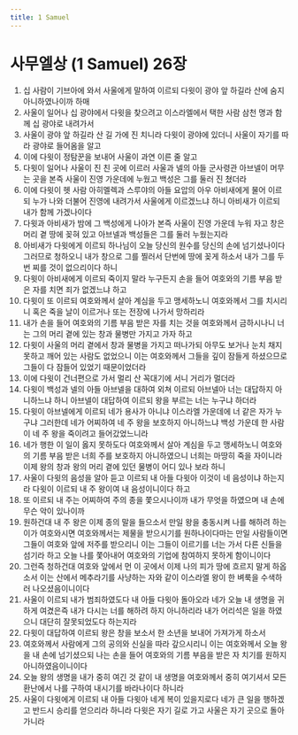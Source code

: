 ```yaml
---
title: 1 Samuel
---
```


# 사무엘상 (1 Samuel) 26장
1. 십 사람이 기브아에 와서 사울에게 말하여 이르되 다윗이 광야 앞 하길라 산에 숨지 아니하였나이까 하매
1. 사울이 일어나 십 광야에서 다윗을 찾으려고 이스라엘에서 택한 사람 삼천 명과 함께 십 광야로 내려가서
1. 사울이 광야 앞 하길라 산 길 가에 진 치니라 다윗이 광야에 있더니 사울이 자기를 따라 광야로 들어옴을 알고
1. 이에 다윗이 정탐꾼을 보내어 사울이 과연 이른 줄 알고
1. 다윗이 일어나 사울이 진 친 곳에 이르러 사울과 넬의 아들 군사령관 아브넬이 머무는 곳을 본즉 사울이 진영 가운데에 누웠고 백성은 그를 둘러 진 쳤더라
1. 이에 다윗이 헷 사람 아히멜렉과 스루야의 아들 요압의 아우 아비새에게 물어 이르되 누가 나와 더불어 진영에 내려가서 사울에게 이르겠느냐 하니 아비새가 이르되 내가 함께 가겠나이다
1. 다윗과 아비새가 밤에 그 백성에게 나아가 본즉 사울이 진영 가운데 누워 자고 창은 머리 곁 땅에 꽂혀 있고 아브넬과 백성들은 그를 둘러 누웠는지라
1. 아비새가 다윗에게 이르되 하나님이 오늘 당신의 원수를 당신의 손에 넘기셨나이다 그러므로 청하오니 내가 창으로 그를 찔러서 단번에 땅에 꽂게 하소서 내가 그를 두 번 찌를 것이 없으리이다 하니
1. 다윗이 아비새에게 이르되 죽이지 말라 누구든지 손을 들어 여호와의 기름 부음 받은 자를 치면 죄가 없겠느냐 하고
1. 다윗이 또 이르되 여호와께서 살아 계심을 두고 맹세하노니 여호와께서 그를 치시리니 혹은 죽을 날이 이르거나 또는 전장에 나가서 망하리라
1. 내가 손을 들어 여호와의 기름 부음 받은 자를 치는 것을 여호와께서 금하시나니 너는 그의 머리 곁에 있는 창과 물병만 가지고 가자 하고
1. 다윗이 사울의 머리 곁에서 창과 물병을 가지고 떠나가되 아무도 보거나 눈치 채지 못하고 깨어 있는 사람도 없었으니 이는 여호와께서 그들을 깊이 잠들게 하셨으므로 그들이 다 잠들어 있었기 때문이었더라
1. 이에 다윗이 건너편으로 가서 멀리 산 꼭대기에 서니 거리가 멀더라
1. 다윗이 백성과 넬의 아들 아브넬을 대하여 외쳐 이르되 아브넬아 너는 대답하지 아니하느냐 하니 아브넬이 대답하여 이르되 왕을 부르는 너는 누구냐 하더라
1. 다윗이 아브넬에게 이르되 네가 용사가 아니냐 이스라엘 가운데에 너 같은 자가 누구냐 그러한데 네가 어찌하여 네 주 왕을 보호하지 아니하느냐 백성 가운데 한 사람이 네 주 왕을 죽이려고 들어갔었느니라
1. 네가 행한 이 일이 옳지 못하도다 여호와께서 살아 계심을 두고 맹세하노니 여호와의 기름 부음 받은 너희 주를 보호하지 아니하였으니 너희는 마땅히 죽을 자이니라 이제 왕의 창과 왕의 머리 곁에 있던 물병이 어디 있나 보라 하니
1. 사울이 다윗의 음성을 알아 듣고 이르되 내 아들 다윗아 이것이 네 음성이냐 하는지라 다윗이 이르되 내 주 왕이여 내 음성이니이다 하고
1. 또 이르되 내 주는 어찌하여 주의 종을 쫓으시나이까 내가 무엇을 하였으며 내 손에 무슨 악이 있나이까
1. 원하건대 내 주 왕은 이제 종의 말을 들으소서 만일 왕을 충동시켜 나를 해하려 하는 이가 여호와시면 여호와께서는 제물을 받으시기를 원하나이다마는 만일 사람들이면 그들이 여호와 앞에 저주를 받으리니 이는 그들이 이르기를 너는 가서 다른 신들을 섬기라 하고 오늘 나를 쫓아내어 여호와의 기업에 참여하지 못하게 함이니이다
1. 그런즉 청하건대 여호와 앞에서 먼 이 곳에서 이제 나의 피가 땅에 흐르지 말게 하옵소서 이는 산에서 메추라기를 사냥하는 자와 같이 이스라엘 왕이 한 벼룩을 수색하러 나오셨음이니이다
1. 사울이 이르되 내가 범죄하였도다 내 아들 다윗아 돌아오라 네가 오늘 내 생명을 귀하게 여겼은즉 내가 다시는 너를 해하려 하지 아니하리라 내가 어리석은 일을 하였으니 대단히 잘못되었도다 하는지라
1. 다윗이 대답하여 이르되 왕은 창을 보소서 한 소년을 보내어 가져가게 하소서
1. 여호와께서 사람에게 그의 공의와 신실을 따라 갚으시리니 이는 여호와께서 오늘 왕을 내 손에 넘기셨으되 나는 손을 들어 여호와의 기름 부음을 받은 자 치기를 원하지 아니하였음이니이다
1. 오늘 왕의 생명을 내가 중히 여긴 것 같이 내 생명을 여호와께서 중히 여기셔서 모든 환난에서 나를 구하여 내시기를 바라나이다 하니라
1. 사울이 다윗에게 이르되 내 아들 다윗아 네게 복이 있을지로다 네가 큰 일을 행하겠고 반드시 승리를 얻으리라 하니라 다윗은 자기 길로 가고 사울은 자기 곳으로 돌아가니라